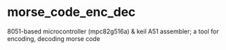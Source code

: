 # morse_code_enc_dec
8051-based microcontroller (mpc82g516a) & keil A51 assembler; a tool for encoding, decoding morse code


